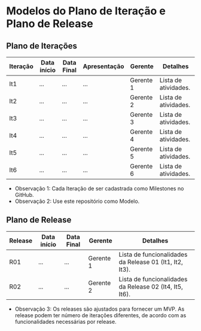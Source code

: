 # Modelos do Plano de Iteração e Plano de Release

## Plano de Iterações

Iteração | Data início | Data Final | Apresentação | Gerente   | Detalhes
-------- | ----------- | ---------- | ------------ | -------   | -------
It1      |    ...      |    ...     |    ...       | Gerente 1 | Lista de atividades.
It2      |    ...      |    ...     |    ...       | Gerente 2 | Lista de atividades.
It3      |    ...      |    ...     |    ...       | Gerente 3 | Lista de atividades.
It4      |    ...      |    ...     |    ...       | Gerente 4 | Lista de atividades.
It5      |    ...      |    ...     |    ...       | Gerente 5 | Lista de atividades.
It6      |    ...      |    ...     |    ...       | Gerente 6 | Lista de atividades.

* Observação 1: Cada Iteração de ser cadastrada como Milestones no GitHub.
* Observação 2: Use este repositório como Modelo.

## Plano de Release

Release | Data início | Data Final | Gerente   | Detalhes
------- | ----------- | ---------- | --------- | --------
R01     |     ...     |     ...    | Gerente 1 | Lista de funcionalidades da Release 01 (It1, It2, It3).
R02     |     ...     |     ...    | Gerente 2 | Lista de funcionalidades da Release 02 (It4, It5, It6).

* Observação 3: Os releases são ajustados para fornecer um MVP. As release podem ter número de iterações diferentes, de acordo com as funcionalidades necessárias por release. 